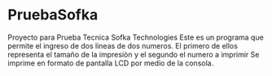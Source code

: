 # PruebaSofka
Proyecto para Prueba Tecnica Sofka Technologies
Este es un programa que permite el ingreso de dos lineas de dos numeros.
El primero de ellos representa el tamaño de la impresiòn y el segundo el numero a imprimir
Se imprime en formato de pantalla LCD por medio de la consola.
